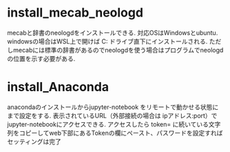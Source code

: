# install_mecab_neologd
mecabと辞書のneologdをインストールできる.
対応OSはWindowsとubuntu. windowsの場合はWSL上で開けば C: ドライブ直下にインストールされる.
ただしmecabには標準の辞書があるのでneologdを使う場合はプログラムでneologdの位置を示す必要がある.

# install_Anaconda
anacondaのインストールからjupyter-notebook をリモートで動かせる状態にまで設定をする.
表示されているURL（外部接続の場合は ipアドレス:port）でjupyter-notebookにアクセスできる.
アクセスしたら token= に続いている文字列をコピーしてweb下部にあるTokenの欄にペースト、パスワードを設定すればセッティングは完了

